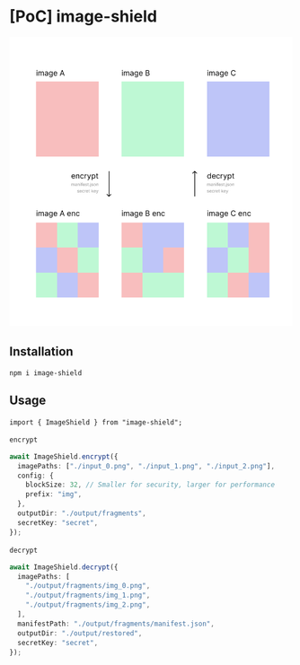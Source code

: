 # [PoC] image-shield

![](.docs/figure.png)


## Installation

```
npm i image-shield
```

## Usage

```
import { ImageShield } from "image-shield";
```

`encrypt`

```ts
await ImageShield.encrypt({
  imagePaths: ["./input_0.png", "./input_1.png", "./input_2.png"],
  config: {
    blockSize: 32, // Smaller for security, larger for performance
    prefix: "img",
  },
  outputDir: "./output/fragments",
  secretKey: "secret",
});
```

`decrypt`

```ts
await ImageShield.decrypt({
  imagePaths: [
    "./output/fragments/img_0.png",
    "./output/fragments/img_1.png",
    "./output/fragments/img_2.png",
  ],
  manifestPath: "./output/fragments/manifest.json",
  outputDir: "./output/restored",
  secretKey: "secret",
});
```
